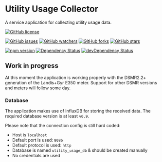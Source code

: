# Utility Usage Collector
A service application for collecting utility usage data.

[![GitHub license][license-img]][license-url]

[![GitHub issues][github-issues-img]][github-issues-url]
[![GitHub watchers][github-watchers-img]][github-watchers-url]
[![GitHub forks][github-forks-img]][github-forks-url]
[![GitHub stars][github-stars-img]][github-stars-url]

[![npm version][npm-version-img]][npm-version-url]
[![Dependency Status][npm-dependencies-img]][npm-dependencies-url]
[![devDependency Status][npm-dev-dependencies-img]][npm-dev-dependencies-url]

## Work in progress
At this moment the application is working properly with the DSMR2.2+ generation of the Landis+Gyr E350 meter.
Support for other DSMR versions and meters will follow some day.

### Database
The application makes use of InfluxDB for storing the received data.
The required database version is at least `v0.9`.

Please note that the connection config is still hard coded:
- Host is `localhost`
- Default port is used: `8086`
- Default protocol is used: `http`
- Database is named `utility_usage_db` & should be created manually
- No credentials are used

[github-forks-img]: https://img.shields.io/github/forks/smerik/utility-usage-collector.svg?style=flat-square
[github-forks-url]: https://github.com/smerik/utility-usage-collector/network
[github-issues-img]: https://img.shields.io/github/issues/smerik/utility-usage-collector.svg?style=flat-square
[github-issues-url]: https://github.com/smerik/utility-usage-collector/issues
[github-stars-img]: https://img.shields.io/github/stars/smerik/utility-usage-collector.svg?style=flat-square
[github-stars-url]: https://github.com/smerik/utility-usage-collector/stargazers
[github-watchers-img]: https://img.shields.io/github/watchers/smerik/utility-usage-collector.svg?style=flat-square
[github-watchers-url]: https://github.com/smerik/utility-usage-collector/watchers
[license-img]: https://img.shields.io/badge/license-GPLv2-blue.svg?style=flat-square
[license-url]: https://raw.githubusercontent.com/smerik/utility-usage-collector/master/LICENSE
[npm-dependencies-img]: https://david-dm.org/smerik/utility-usage-collector.svg?style=flat-square
[npm-dependencies-url]: https://david-dm.org/smerik/utility-usage-collector
[npm-dev-dependencies-img]: https://david-dm.org/smerik/utility-usage-collector/dev-status.svg?style=flat-square
[npm-dev-dependencies-url]: https://david-dm.org/smerik/utility-usage-collector#info=devDependencies
[npm-version-img]: https://img.shields.io/npm/v/utility-usage-collector.svg?style=flat-square
[npm-version-url]: https://www.npmjs.com/package/utility-usage-collector
